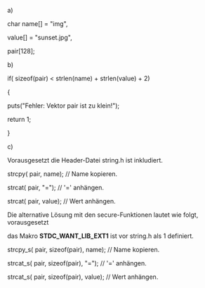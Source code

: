 a)

char name[] = "img",

value[] = "sunset.jpg",

pair[128];



b)

if( sizeof(pair) < strlen(name) + strlen(value) + 2)

{

puts("Fehler: Vektor pair ist zu klein!");

return 1;

}



c)

Vorausgesetzt die Header-Datei string.h ist inkludiert.

strcpy( pair, name); // Name kopieren.

strcat( pair, "="); // '=' anhängen.

strcat( pair, value); // Wert anhängen.



Die alternative Lösung mit den secure-Funktionen lautet wie folgt, vorausgesetzt

das Makro __STDC_WANT_LIB_EXT1__ ist vor string.h als 1 definiert.

strcpy_s( pair, sizeof(pair), name); // Name kopieren.

strcat_s( pair, sizeof(pair), "="); // '=' anhängen.

strcat_s( pair, sizeof(pair), value); // Wert anhängen.
